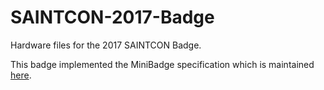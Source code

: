 # SAINTCON-2017-Badge
Hardware files for the 2017 SAINTCON Badge.

This badge implemented the MiniBadge specification which is maintained [here](https://github.com/lukejenkins/minibadge).
